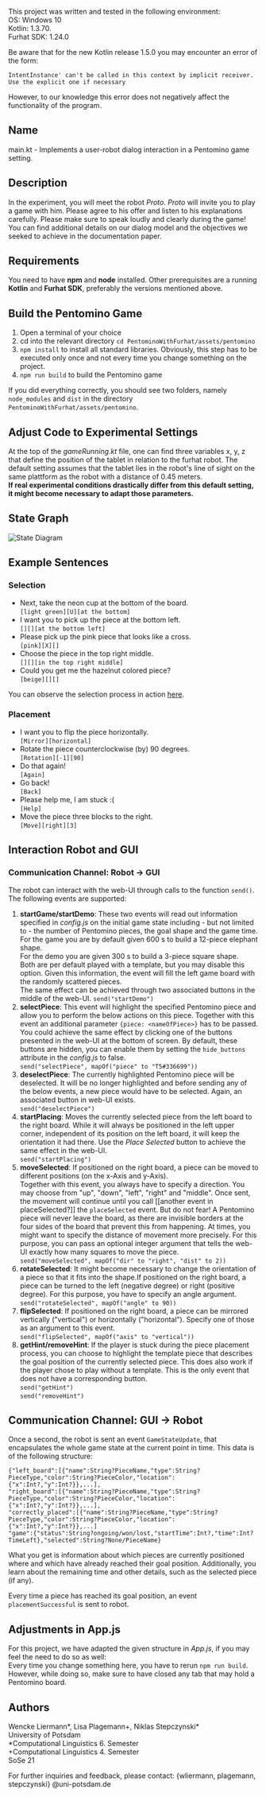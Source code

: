 This project was written and tested in the following environment:  
OS: Windows 10  
Kotlin: 1.3.70.  
Furhat SDK: 1.24.0  
  
Be aware that for the new Kotlin release 1.5.0 you may encounter
an error of the form:
```
IntentInstance' can't be called in this context by implicit receiver. Use the explicit one if necessary
```
However, to our knowledge this error does not negatively affect the 
functionality of the program.

## Name
main.kt - Implements a user-robot dialog interaction in a Pentomino game setting.

## Description
In the experiment, you will meet the robot *Proto*. *Proto* will invite you to play a game with him.
Please agree to his offer and listen to his explanations carefully. Please make sure to speak loudly and clearly
during the game!  
You can find additional details on our dialog model and the objectives we seeked to achieve in the documentation paper.

## Requirements

You need to have **npm** and **node** installed. Other prerequisites are a running **Kotlin** and **Furhat SDK**, preferably the versions mentioned above.

## Build the Pentomino Game

 1. Open a terminal of your choice
 2. cd into the relevant directory `cd PentominoWithFurhat/assets/pentomino`
 3. `npm install` to install all standard libraries.
    Obviously, this step has to be executed only once and not every time you change something on the project.
 4. `npm run build` to build the Pentomino game

If you did everything correctly, you should see two folders, namely `node_modules` and `dist` in the directory `PentominoWithFurhat/assets/pentomino`.


## Adjust Code to Experimental Settings
At the top of the *gameRunning.kt* file, one can find three variables x, y, z that define the position of the tablet in relation to the furhat robot.
The default setting assumes that the tablet lies in the robot's line of sight on the same plattform as the robot with a distance of 0.45 meters.  
**If real experimental conditions drastically differ from this default setting, it might become necessary to adapt those parameters.**


## State Graph
![State Diagram](state_flow_graph_fin.png)


## Example Sentences
### Selection
+ Next, take the neon cup at the bottom of the board.  
  `[light green][U][at the bottom]`
+ I want you to pick up the piece at the bottom left.    
  `[][][at the bottom left]`
+ Please pick up the pink piece that looks like a cross.  
  `[pink][X][]`
+ Choose the piece in the top right middle.  
  `[][][in the top right middle]`
+ Could you get me the hazelnut colored piece?  
  `[beige][][]`
  
You can observe the selection process in action [here](https://www.ling.uni-potsdam.de/science-day/). 

### Placement
+ I want you to flip the piece horizontally.  
`[Mirror][horizontal]`
+ Rotate the piece counterclockwise (by) 90 degrees.   
`[Rotation][-1][90]`
+ Do that again!  
`[Again]`
+ Go back!    
`[Back]`
+ Please help me, I am stuck :(  
`[Help]`
+ Move the piece three blocks to the right.   
`[Move][right][3]`

## Interaction Robot and GUI

### Communication Channel: Robot -> GUI
The robot can interact with the web-UI through calls to the function `send()`.
The following events are supported:

1. **startGame/startDemo**:
These two events will read out information specified in *config.js* on the initial game state
including - but not limited to - the number of Pentomino pieces, the goal shape and the game time.   
For the game you are by default given 600 s to build a 12-piece elephant shape.   
For the demo you are given 300 s to build a 3-piece square shape.  
Both are per default played with a template, but you may disable this option.
Given this information, the event will fill the left game board with the randomly scattered pieces.  
The same effect can be achieved through two associated buttons in the middle of the web-UI.
`send("startDemo")`
2. **selectPiece**:
This event will highlight the specified Pentomino piece and allow you to perform the below actions on this piece.
Together with this event an additional parameter `{piece: <nameOfPiece>}` has to be passed.
You could achieve the same effect by clicking one of the buttons presented in the web-UI at the bottom of screen. By default, these buttons are hidden, you can enable them by setting the `hide_buttons` attribute in the *config.js* to false.  
`send("selectPiece", mapOf("piece" to "T5#336699"))`
3. **deselectPiece**: The currently highlighted Pentomino piece will be deselected.
It will be no longer highlighted and before sending any of the below events, a new piece would have to be selected.
Again, an associated button in web-UI exists.  
`send("deselectPiece")`
4. **startPlacing**: Moves the currently selected piece from the left board to the right board.
While it will always be positioned in the left upper corner, independent of its position on the left board,
it will keep the orientation it had there. Use the *Place Selected* button to achieve the same effect in the web-UI.  
`send("startPlacing")`
5. **moveSelected**: If positioned on the right board, a piece can be moved to different positions (on the x-Axis and y-Axis).  
Together with this event, you always have to specify a direction. You may choose from "up", "down", "left", "right" and "middle".
Once sent, the movement will continue until you call [[another event in placeSelected?]] the `placeSelected` event.
But do not fear! A Pentomino piece will never leave the board, as there are invisible borders at the four sides of the board
that prevent this from happening. At times, you might want to specify the distance of movement more precisely. For this
purpose, you can pass an optional integer argument that tells the web-UI exactly how many squares to move the piece.  
`send("moveSelected", mapOf("dir" to "right", "dist" to 2))`
6. **rotateSelected**: It might become necessary to change the orientation of a piece so that it fits into the shape.If positioned on the right board, a piece can be turned to the left (negative degree) or right (positive degree).
For this purpose, you have to specify an angle argument.   
`send("rotateSelected", mapOf("angle" to 90))`
7. **flipSelected**: If positioned on the right board, a piece can be mirrored vertically ("vertical") or horizontally ("horizontal").
Specify one of those as an argument to this event.  
`send("flipSelected", mapOf("axis" to "vertical"))`
8. **getHint/removeHint**: If the player is stuck during the piece placement process, you can choose to highlight the template piece that
describes the goal position of the currently selected piece. This does also work if the player chose to play without a template.
This is the only event that does not have a corresponding button.  
`send("getHint")`  
`send("removeHint")`

## Communication Channel: GUI -> Robot
Once a second, the robot is sent an event `GameStateUpdate`,
that encapsulates the whole game state at the current point in time. This data is of the following structure:
  
```
{"left_board":[{"name":String?PieceName,"type":String?PieceType,"color":String?PieceColor,"location":{"x":Int?,"y":Int?}},...],
"right_board":[{"name":String?PieceName,"type":String?PieceType,"color":String?PieceColor,"location":{"x":Int?,"y":Int?}},...],
"correctly_placed":[{"name":String?PieceName,"type":String?PieceType,"color":String?PieceColor,"location":{"x":Int?,"y":Int?}},...]
"game":{"status":String?ongoing/won/lost,"startTime":Int?,"time":Int?TimeLeft},"selected":String?None/PieceName}
``` 
  
What you get is information about which pieces are currently positioned where and which have already reached their goal position.
Additionally, you learn about the remaining time and other details, such as the selected piece (if any).
  
Every time a piece has reached its goal position, an event `placementSuccessful` is sent to robot.

## Adjustments in App.js
For this project, we have adapted the given structure in *App.js*, if you may feel the need to do so as well:  
Every time you change something here, you have to rerun `npm run build`. However, while doing so, make sure to have closed any tab that may hold
a Pentomino board.

## Authors
Wencke Liermann*, Lisa Plagemann+, Niklas Stepczynski*  
University of Potsdam  
*Computational Linguistics 6. Semester  
+Computational Linguistics 4. Semester  
SoSe 21  

For further inquiries and feedback, please contact: {wliermann, plagemann, stepczynski} @uni-potsdam.de
